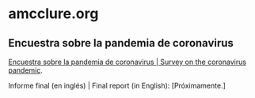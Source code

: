 # amcclure.org

## Encuestra sobre la pandemia de coronavirus
[Encuestra sobre la pandemia de coronavirus | Survey on the coronavirus pandemic](covid-survey).

Informe final (en inglés) | Final report (in English): [Próximamente.]
